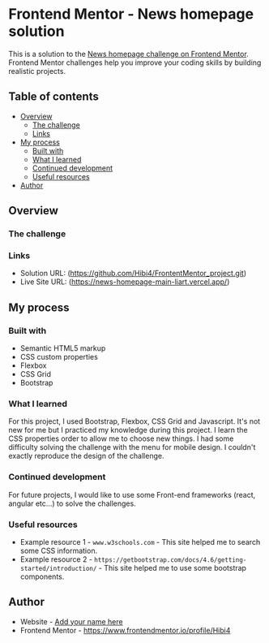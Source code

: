 # Frontend Mentor - News homepage solution

This is a solution to the [News homepage challenge on Frontend Mentor](https://www.frontendmentor.io/challenges/news-homepage-H6SWTa1MFl). Frontend Mentor challenges help you improve your coding skills by building realistic projects. 

## Table of contents

- [Overview](#overview)
  - [The challenge](#the-challenge)
  - [Links](#links)
- [My process](#my-process)
  - [Built with](#built-with)
  - [What I learned](#what-i-learned)
  - [Continued development](#continued-development)
  - [Useful resources](#useful-resources)
- [Author](#author)

## Overview

### The challenge

### Links

- Solution URL: (https://github.com/Hibi4/FrontentMentor_project.git)
- Live Site URL: (https://news-homepage-main-liart.vercel.app/)

## My process

### Built with

- Semantic HTML5 markup
- CSS custom properties
- Flexbox
- CSS Grid
- Bootstrap 

### What I learned

For this project, I used Bootstrap, Flexbox, CSS Grid and Javascript. It's not new for me but I practiced my knowledge during this project. I learn the CSS properties order to allow me to choose new things. 
I had some difficulty solving the challenge with the menu for mobile design. I couldn't exactly reproduce the design of the challenge.

### Continued development

For future projects, I would like to use some Front-end frameworks (react, angular etc...) to solve the challenges.

### Useful resources

- Example resource 1 -  ```www.w3schools.com``` - This site helped me to search some CSS information.
- Example resource 2 - ```https://getbootstrap.com/docs/4.6/getting-started/introduction/``` - This site helped me    to use some bootstrap components.

## Author

- Website - [Add your name here](https://news-homepage-main-liart.vercel.app/)
- Frontend Mentor - https://www.frontendmentor.io/profile/Hibi4
